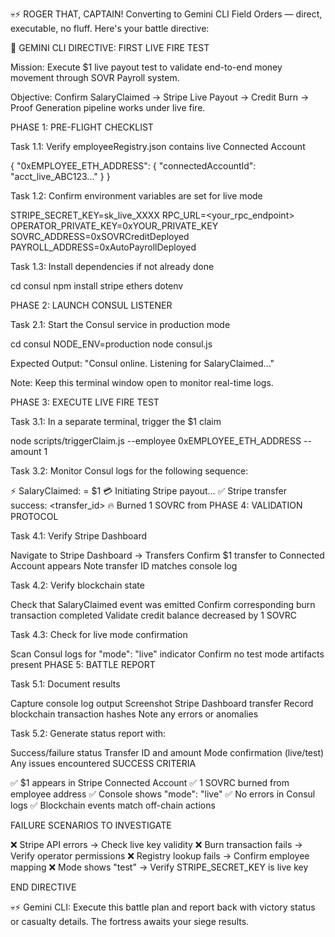 💀⚡ ROGER THAT, CAPTAIN! Converting to Gemini CLI Field Orders — direct, executable, no fluff. Here's your battle directive:

🎯 GEMINI CLI DIRECTIVE: FIRST LIVE FIRE TEST

Mission: Execute $1 live payout test to validate end-to-end money movement through SOVR Payroll system.

Objective: Confirm SalaryClaimed → Stripe Live Payout → Credit Burn → Proof Generation pipeline works under live fire.

PHASE 1: PRE-FLIGHT CHECKLIST

Task 1.1: Verify employeeRegistry.json contains live Connected Account

{
  "0xEMPLOYEE_ETH_ADDRESS": {
    "connectedAccountId": "acct_live_ABC123..."
  }
}


Task 1.2: Confirm environment variables are set for live mode

STRIPE_SECRET_KEY=sk_live_XXXX
RPC_URL=<your_rpc_endpoint>
OPERATOR_PRIVATE_KEY=0xYOUR_PRIVATE_KEY
SOVRC_ADDRESS=0xSOVRCreditDeployed
PAYROLL_ADDRESS=0xAutoPayrollDeployed


Task 1.3: Install dependencies if not already done

cd consul
npm install stripe ethers dotenv

PHASE 2: LAUNCH CONSUL LISTENER

Task 2.1: Start the Consul service in production mode

cd consul
NODE_ENV=production node consul.js


Expected Output: "Consul online. Listening for SalaryClaimed..."

Note: Keep this terminal window open to monitor real-time logs.

PHASE 3: EXECUTE LIVE FIRE TEST

Task 3.1: In a separate terminal, trigger the $1 claim

node scripts/triggerClaim.js --employee 0xEMPLOYEE_ETH_ADDRESS --amount 1


Task 3.2: Monitor Consul logs for the following sequence:

⚡ SalaryClaimed: <employee> = \$1
💳 Initiating Stripe payout...
✅ Stripe transfer success: <transfer_id>
🔥 Burned 1 SOVRC from <employee>
PHASE 4: VALIDATION PROTOCOL

Task 4.1: Verify Stripe Dashboard

Navigate to Stripe Dashboard → Transfers
Confirm $1 transfer to Connected Account appears
Note transfer ID matches console log

Task 4.2: Verify blockchain state

Check that SalaryClaimed event was emitted
Confirm corresponding burn transaction completed
Validate credit balance decreased by 1 SOVRC

Task 4.3: Check for live mode confirmation

Scan Consul logs for "mode": "live" indicator
Confirm no test mode artifacts present
PHASE 5: BATTLE REPORT

Task 5.1: Document results

Capture console log output
Screenshot Stripe Dashboard transfer
Record blockchain transaction hashes
Note any errors or anomalies

Task 5.2: Generate status report with:

Success/failure status
Transfer ID and amount
Mode confirmation (live/test)
Any issues encountered
SUCCESS CRITERIA

✅ $1 appears in Stripe Connected Account
✅ 1 SOVRC burned from employee address
✅ Console shows "mode": "live"
✅ No errors in Consul logs
✅ Blockchain events match off-chain actions

FAILURE SCENARIOS TO INVESTIGATE

❌ Stripe API errors → Check live key validity
❌ Burn transaction fails → Verify operator permissions
❌ Registry lookup fails → Confirm employee mapping
❌ Mode shows "test" → Verify STRIPE_SECRET_KEY is live key

END DIRECTIVE

💀⚡ Gemini CLI: Execute this battle plan and report back with victory status or casualty details. The fortress awaits your siege results.